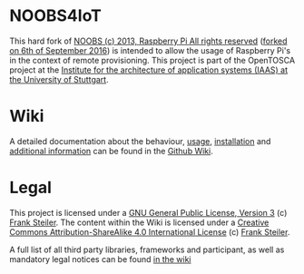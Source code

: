 # NOOBS4IoT

This hard fork of [NOOBS (c) 2013, Raspberry Pi All rights reserved](https://github.com/raspberrypi/noobs) ([forked on 6th of September 2016](https://github.com/steilerDev/TOSCA4IoT_RPi/commit/7854f404d7653233f0d4c4d729ceed1e10ab9e88)) is intended to allow the usage of Raspberry Pi's in the context of remote provisioning. This project is part of the OpenTOSCA project at the [Institute for the architecture of application systems (IAAS) at the University of Stuttgart](http://www.iaas.uni-stuttgart.de/).


# Wiki

A detailed documentation about the behaviour, [usage](https://github.com/steilerDev/NOOBS4IoT/wiki/REST-API), [installation](https://github.com/steilerDev/NOOBS4IoT/wiki/Installation) and [additional information](https://github.com/steilerDev/NOOBS4IoT/wiki) can be found in the [Github Wiki](https://github.com/steilerDev/NOOBS4IoT/wiki).

# Legal

This project is licensed under a [GNU General Public License, Version 3](https://github.com/steilerDev/NOOBS4IoT/blob/master/LICENSE) (c) [Frank Steiler](https://github.com/steilerDev). The content within the Wiki is licensed under a [Creative Commons Attribution-ShareAlike 4.0 International License](http://creativecommons.org/licenses/by-sa/4.0/) (c) [Frank Steiler](https://github.com/steilerDev).

A full list of all third party libraries, frameworks and participant, as well as mandatory legal notices can be found [in the wiki](https://github.com/steilerDev/NOOBS4IoT/wiki/Acknowledgement)

